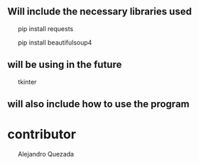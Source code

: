 <strong><title>WIP</title></strong>

<h2>Will include the necessary libraries used</h2>
<ul>pip install requests</ul>
<ul>pip install beautifulsoup4</ul>

<h2>will be using in the future</h2>
<ul>tkinter</ul>

<h2>will also include how to use the program</h2>

<h1>contributor</h1>
<ul>Alejandro Quezada</ul>

